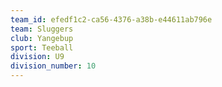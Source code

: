 ```yaml
---
team_id: efedf1c2-ca56-4376-a38b-e44611ab796e
team: Sluggers
club: Yangebup
sport: Teeball
division: U9
division_number: 10
---
```

